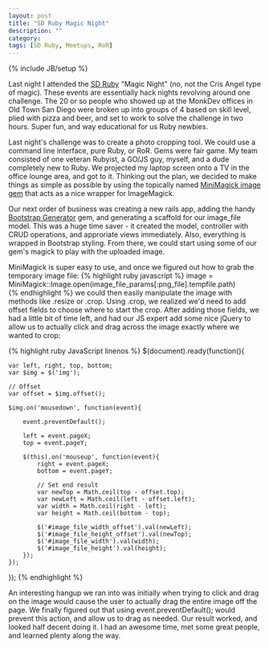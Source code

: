 ```yaml
---
layout: post
title: "SD Ruby Magic Night"
description: ""
category: 
tags: [SD Ruby, Meetups, RoR]
---
```

{% include JB/setup %}

Last night I attended the [SD Ruby](http://www.meetup.com/sdruby/) "Magic Night" (no, not the Cris Angel type of magic). These events are essentially hack nights revolving around one challenge. The 20 or so people who showed up at the MonkDev offices in Old Town San Diego were broken up into groups of 4 based on skill level, plied with pizza and beer, and set to work to solve the challenge in two hours. Super fun, and way educational for us Ruby newbies. 

Last night's challenge was to create a photo cropping tool. We could use a command line interface, pure Ruby, or RoR. Gems were fair game. My team consisted of one veteran Rubyist, a GO/JS guy, myself, and a dude completely new to Ruby. We projected my laptop screen onto a TV in the office lounge area, and got to it. Thinking out the plan, we decided to make things as simple as possible by using the topically named [MiniMagick image gem](https://github.com/minimagick/minimagick) that acts as a nice wrapper for ImageMagick. 

Our next order of business was creating a new rails app, adding the handy [Bootstrap Generator](https://github.com/decioferreira/bootstrap-generators) gem, and generating a scaffold for our image_file model. This was a huge time saver - it created the model, controller with CRUD operations, and approriate views immediately. Also, everything is wrapped in Bootstrap styling. From there, we could start using some of our gem's magick to play with the uploaded image. 

MiniMagick is super easy to use, and once we figured out how to grab the temporary image file:
{% highlight ruby javascript %}
	image = MiniMagick::Image.open(image_file_params[:png_file].tempfile.path)  
{% endhighlight %}
we could then easily manipulate the image with methods like .resize or .crop. Using .crop, we realized we'd need to add offset fields to choose where to start the crop. After adding those fields, we had a little bit of time left, and had our JS expert add some nice jQuery to allow us to actually click and drag across the image exactly where we wanted to crop:

{% highlight ruby JavaScript linenos %}
$(document).ready(function(){

	var left, right, top, bottom;
	var $img = $('img');

	// Offset
	var offset = $img.offset();

	$img.on('mousedown', function(event){

		event.preventDefault();

		left = event.pageX;
		top = event.pageY;
		
		$(this).on('mouseup', function(event){
			right = event.pageX;
			bottom = event.pageY;
		
			// Set end result
			var newTop = Math.ceil(top - offset.top);
			var newLeft = Math.ceil(left - offset.left);
			var width = Math.ceil(right - left);
			var height = Math.ceil(bottom - top);

			$('#image_file_width_offset').val(newLeft);
			$('#image_file_height_offset').val(newTop);
			$('#image_file_width').val(width);
			$('#image_file_height').val(height);
		});
	});
});
{% endhighlight %}

An interesting hangup we ran into was initially when trying to click and drag on the image would cause the user to actually drag the entire image off the page. We finally figured out that using event.preventDefault(); would prevent this action, and allow us to drag as needed. Our result worked, and looked half decent doing it. I had an awesome time, met some great people, and learned plenty along the way.